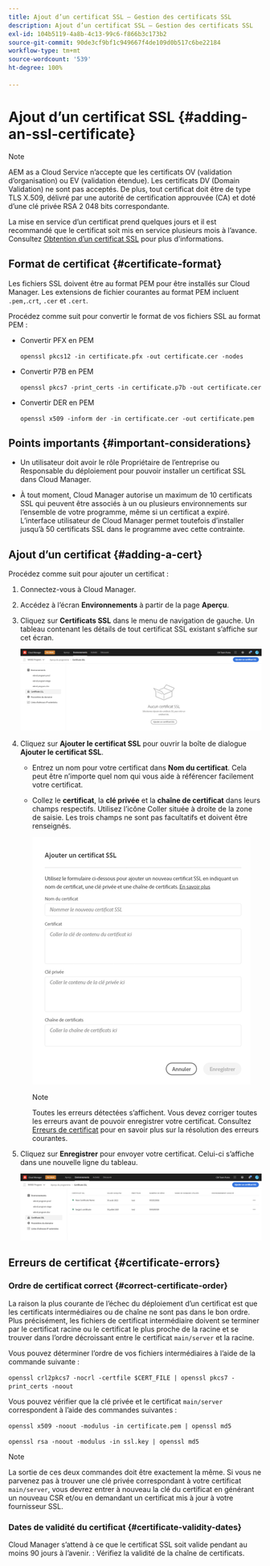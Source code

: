```yaml
---
title: Ajout d’un certificat SSL – Gestion des certificats SSL
description: Ajout d’un certificat SSL – Gestion des certificats SSL
exl-id: 104b5119-4a8b-4c13-99c6-f866b3c173b2
source-git-commit: 90de3cf9bf1c949667f4de109d0b517c6be22184
workflow-type: tm+mt
source-wordcount: '539'
ht-degree: 100%

---
```


# Ajout d’un certificat SSL {#adding-an-ssl-certificate}

>[!NOTE]
>AEM as a Cloud Service n’accepte que les certificats OV (validation d’organisation) ou EV (validation étendue). Les certificats DV (Domain Validation) ne sont pas acceptés. De plus, tout certificat doit être de type TLS X.509, délivré par une autorité de certification approuvée (CA) et doté d’une clé privée RSA 2 048 bits correspondante.

La mise en service d’un certificat prend quelques jours et il est recommandé que le certificat soit mis en service plusieurs mois à l’avance. Consultez [Obtention d’un certificat SSL](/help/implementing/cloud-manager/managing-ssl-certifications/get-ssl-certificate.md) pour plus d’informations.

## Format de certificat {#certificate-format}

Les fichiers SSL doivent être au format PEM pour être installés sur Cloud Manager. Les extensions de fichier courantes au format PEM incluent `.pem,`.`crt`, `.cer` et `.cert`.

Procédez comme suit pour convertir le format de vos fichiers SSL au format PEM :

* Convertir PFX en PEM

   `openssl pkcs12 -in certificate.pfx -out certificate.cer -nodes`

* Convertir P7B en PEM

   `openssl pkcs7 -print_certs -in certificate.p7b -out certificate.cer`

* Convertir DER en PEM

   `openssl x509 -inform der -in certificate.cer -out certificate.pem`

## Points importants {#important-considerations}

* Un utilisateur doit avoir le rôle Propriétaire de l’entreprise ou Responsable du déploiement pour pouvoir installer un certificat SSL dans Cloud Manager.

* À tout moment, Cloud Manager autorise un maximum de 10 certificats SSL qui peuvent être associés à un ou plusieurs environnements sur l’ensemble de votre programme, même si un certificat a expiré. L’interface utilisateur de Cloud Manager permet toutefois d’installer jusqu’à 50 certificats SSL dans le programme avec cette contrainte.

## Ajout d’un certificat {#adding-a-cert}

Procédez comme suit pour ajouter un certificat :

1. Connectez-vous à Cloud Manager.
1. Accédez à l’écran **Environnements** à partir de la page **Aperçu**.
1. Cliquez sur **Certificats SSL** dans le menu de navigation de gauche. Un tableau contenant les détails de tout certificat SSL existant s’affiche sur cet écran.

   ![](/help/implementing/cloud-manager/assets/ssl/ssl-cert-1.png)

1. Cliquez sur **Ajouter le certificat SSL** pour ouvrir la boîte de dialogue **Ajouter le certificat SSL**.

   * Entrez un nom pour votre certificat dans **Nom du certificat**. Cela peut être n’importe quel nom qui vous aide à référencer facilement votre certificat.
   * Collez le **certificat**, la **clé privée** et la **chaîne de certificat** dans leurs champs respectifs. Utilisez l’icône Coller située à droite de la zone de saisie.
Les trois champs ne sont pas facultatifs et doivent être renseignés.

      ![](/help/implementing/cloud-manager/assets/ssl/ssl-cert-02.png)


      >[!NOTE]
      >Toutes les erreurs détectées s’affichent. Vous devez corriger toutes les erreurs avant de pouvoir enregistrer votre certificat. Consultez [Erreurs de certificat](#certificate-errors) pour en savoir plus sur la résolution des erreurs courantes.

1. Cliquez sur **Enregistrer** pour envoyer votre certificat. Celui-ci s’affiche dans une nouvelle ligne du tableau.

   ![](/help/implementing/cloud-manager/assets/ssl/ssl-cert-3.png)

## Erreurs de certificat {#certificate-errors}

### Ordre de certificat correct {#correct-certificate-order}

La raison la plus courante de l’échec du déploiement d’un certificat est que les certificats intermédiaires ou de chaîne ne sont pas dans le bon ordre. Plus précisément, les fichiers de certificat intermédiaire doivent se terminer par le certificat racine ou le certificat le plus proche de la racine et se trouver dans l’ordre décroissant entre le certificat `main/server` et la racine.

Vous pouvez déterminer l’ordre de vos fichiers intermédiaires à l’aide de la commande suivante :

`openssl crl2pkcs7 -nocrl -certfile $CERT_FILE | openssl pkcs7 -print_certs -noout`

Vous pouvez vérifier que la clé privée et le certificat `main/server` correspondent à l’aide des commandes suivantes :

`openssl x509 -noout -modulus -in certificate.pem | openssl md5`

`openssl rsa -noout -modulus -in ssl.key | openssl md5`

>[!NOTE]
>La sortie de ces deux commandes doit être exactement la même. Si vous ne parvenez pas à trouver une clé privée correspondant à votre certificat `main/server`, vous devrez entrer à nouveau la clé du certificat en générant un nouveau CSR et/ou en demandant un certificat mis à jour à votre fournisseur SSL.

### Dates de validité du certificat {#certificate-validity-dates}

Cloud Manager s’attend à ce que le certificat SSL soit valide pendant au moins 90 jours à l’avenir. : Vérifiez la validité de la chaîne de certificats.
